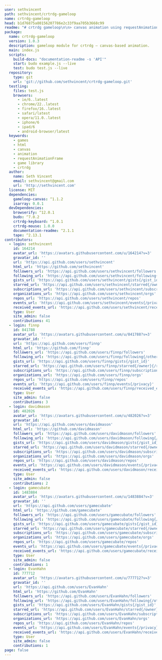 ```yaml
---
user: sethvincent
path: sethvincent/crtrdg-gameloop
name: crtrdg-gameloop
head: b1d76875a80156207786e2c33f9aa705b3668c99
readme: "# crtrdg gameloop\n\n> canvas animation using requestAnimationFrame\n\n## Goals for the crtrdg gameloop:\n\n-   Initialize 2d canvas and animate using requestAnimationFrame.\n-   Create a gameloop that emits update and draw events.\n-   Emit pause and resume events.\n\n## Install\n\n    npm install crtrdg-gameloop\n\n## Other `crtrdg` modules:\n\n-   [crtrdg-entity](http://github.com/sethvincent/crtrdg-entity)\n-   [crtrdg-keyboard](http://github.com/sethvincent/crtrdg-keyboard)\n-   [crtrdg-mouse](http://github.com/sethvincent/crtrdg-mouse)\n\n## Contributing\n\n-   Fork this repository.\n-   Create a branch for you changes.\n-   Include tests if applicable.\n-   Add/edit documentation for any changes.\n-   Submit a pull request.\n\n## API\n\n### createGame\n\nCreate the game\n\n**Parameters**\n\n-   `options` **Object** \n    -   `options.canvas` **[Object]** – id or dom node of canvas tag\n    -   `options.fps` **[Number]** \n\n**Examples**\n\n```javascript\nvar createGame = require('crtrdg-gameloop')\n\nvar game = createGame({ canvas: 'game' })\n```\n\n### game.draw\n\nDraw to the canvas\n\n**Parameters**\n\n-   `renderer` **Object** \n-   `context`  \n-   `delta` **Number** – time elapsed since last update\n\n### game.end\n\nEnd the game. Emits the `end` event/\n\n**Examples**\n\n```javascript\ngame.end()\n```\n\n### game.resume\n\nResume the game. Emits the `resume` event.\n\n**Examples**\n\n```javascript\ngame.resume()\n```\n\n### game.toggle\n\nPause or start game depending on game state. Emits either the `pause` or `resume` event.\n\n**Examples**\n\n```javascript\ngame.toggle()\n```\n\n### game.update\n\nUpdate the game state. Emits the `update` event. You'll likely never call this method, but you may need to override it. Make sure to always emit the update event with the `delta` time.\n\n**Parameters**\n\n-   `delta` **Number** – time elapsed since last update\n\n### Game#draw\n\nDraw event.\n\n**Parameters**\n\n-   `renderer` **Object** \n-   `delta` **Number** \n\n**Examples**\n\n```javascript\ngame.on('draw', function (renderer, dt) {\n  console.log(dt)\n})\n```\n\n### Game#end\n\nEnd event. Fired when `game.end()` is called.\n\n**Examples**\n\n```javascript\ngame.on('end', function () {})\n```\n\n### Game#pause\n\nPause event. Fired when `game.pause()` is called.\n\n**Examples**\n\n```javascript\ngame.on('pause', function () {})\n```\n\n### Game#resume\n\nResume event. Fired when `game.resume()` is called.\n\n**Examples**\n\n```javascript\ngame.on('resume', function () {})\n```\n\n### Game#start\n\nStart event. Fired when `game.start()` is called.\n\n**Examples**\n\n```javascript\ngame.on('start', function () {})\n```\n\n### Game#update\n\nUpdate event.\n\n**Parameters**\n\n-   `delta` **Number** \n\n**Examples**\n\n```javascript\ngame.on('update', function (dt) {\n  console.log(dt)\n})\n```\n\n## License\n\nMIT\n"
package:
  name: crtrdg-gameloop
  version: 1.0.3
  description: gameloop module for crtrdg – canvas-based animation.
  main: index.js
  scripts:
    build-docs: "documentation-readme -s 'API'"
    start: budo example.js --live
    test: budo test.js --live
  repository:
    type: git
    url: 'git://github.com/sethvincent/crtrdg-gameloop.git'
  testling:
    files: test.js
    browsers:
      - ie/6..latest
      - chrome/22..latest
      - firefox/16..latest
      - safari/latest
      - opera/11.0..latest
      - iphone/6
      - ipad/6
      - android-browser/latest
  keywords:
    - games
    - html
    - canvas
    - animation
    - requestAnimationFrame
    - game library
    - crtrdg
  author:
    name: Seth Vincent
    email: sethvincent@gmail.com
    url: 'http://sethvincent.com'
  license: MIT
  dependencies:
    gameloop-canvas: ^1.1.2
    isarray: 0.0.1
  devDependencies:
    browserify: ^12.0.1
    budo: ^7.0.2
    crtrdg-keyboard: ^1.0.1
    crtrdg-mouse: 1.0.0
    documentation-readme: ^2.1.1
    tape: ^2.13.1
contributors:
  - login: sethvincent
    id: 164214
    avatar_url: 'https://avatars.githubusercontent.com/u/164214?v=3'
    gravatar_id: ''
    url: 'https://api.github.com/users/sethvincent'
    html_url: 'https://github.com/sethvincent'
    followers_url: 'https://api.github.com/users/sethvincent/followers'
    following_url: 'https://api.github.com/users/sethvincent/following{/other_user}'
    gists_url: 'https://api.github.com/users/sethvincent/gists{/gist_id}'
    starred_url: 'https://api.github.com/users/sethvincent/starred{/owner}{/repo}'
    subscriptions_url: 'https://api.github.com/users/sethvincent/subscriptions'
    organizations_url: 'https://api.github.com/users/sethvincent/orgs'
    repos_url: 'https://api.github.com/users/sethvincent/repos'
    events_url: 'https://api.github.com/users/sethvincent/events{/privacy}'
    received_events_url: 'https://api.github.com/users/sethvincent/received_events'
    type: User
    site_admin: false
    contributions: 41
  - login: finnp
    id: 841788
    avatar_url: 'https://avatars.githubusercontent.com/u/841788?v=3'
    gravatar_id: ''
    url: 'https://api.github.com/users/finnp'
    html_url: 'https://github.com/finnp'
    followers_url: 'https://api.github.com/users/finnp/followers'
    following_url: 'https://api.github.com/users/finnp/following{/other_user}'
    gists_url: 'https://api.github.com/users/finnp/gists{/gist_id}'
    starred_url: 'https://api.github.com/users/finnp/starred{/owner}{/repo}'
    subscriptions_url: 'https://api.github.com/users/finnp/subscriptions'
    organizations_url: 'https://api.github.com/users/finnp/orgs'
    repos_url: 'https://api.github.com/users/finnp/repos'
    events_url: 'https://api.github.com/users/finnp/events{/privacy}'
    received_events_url: 'https://api.github.com/users/finnp/received_events'
    type: User
    site_admin: false
    contributions: 3
  - login: davidmason
    id: 482026
    avatar_url: 'https://avatars.githubusercontent.com/u/482026?v=3'
    gravatar_id: ''
    url: 'https://api.github.com/users/davidmason'
    html_url: 'https://github.com/davidmason'
    followers_url: 'https://api.github.com/users/davidmason/followers'
    following_url: 'https://api.github.com/users/davidmason/following{/other_user}'
    gists_url: 'https://api.github.com/users/davidmason/gists{/gist_id}'
    starred_url: 'https://api.github.com/users/davidmason/starred{/owner}{/repo}'
    subscriptions_url: 'https://api.github.com/users/davidmason/subscriptions'
    organizations_url: 'https://api.github.com/users/davidmason/orgs'
    repos_url: 'https://api.github.com/users/davidmason/repos'
    events_url: 'https://api.github.com/users/davidmason/events{/privacy}'
    received_events_url: 'https://api.github.com/users/davidmason/received_events'
    type: User
    site_admin: false
    contributions: 2
  - login: gamecubate
    id: 1483884
    avatar_url: 'https://avatars.githubusercontent.com/u/1483884?v=3'
    gravatar_id: ''
    url: 'https://api.github.com/users/gamecubate'
    html_url: 'https://github.com/gamecubate'
    followers_url: 'https://api.github.com/users/gamecubate/followers'
    following_url: 'https://api.github.com/users/gamecubate/following{/other_user}'
    gists_url: 'https://api.github.com/users/gamecubate/gists{/gist_id}'
    starred_url: 'https://api.github.com/users/gamecubate/starred{/owner}{/repo}'
    subscriptions_url: 'https://api.github.com/users/gamecubate/subscriptions'
    organizations_url: 'https://api.github.com/users/gamecubate/orgs'
    repos_url: 'https://api.github.com/users/gamecubate/repos'
    events_url: 'https://api.github.com/users/gamecubate/events{/privacy}'
    received_events_url: 'https://api.github.com/users/gamecubate/received_events'
    type: User
    site_admin: false
    contributions: 1
  - login: EvanHahn
    id: 777712
    avatar_url: 'https://avatars.githubusercontent.com/u/777712?v=3'
    gravatar_id: ''
    url: 'https://api.github.com/users/EvanHahn'
    html_url: 'https://github.com/EvanHahn'
    followers_url: 'https://api.github.com/users/EvanHahn/followers'
    following_url: 'https://api.github.com/users/EvanHahn/following{/other_user}'
    gists_url: 'https://api.github.com/users/EvanHahn/gists{/gist_id}'
    starred_url: 'https://api.github.com/users/EvanHahn/starred{/owner}{/repo}'
    subscriptions_url: 'https://api.github.com/users/EvanHahn/subscriptions'
    organizations_url: 'https://api.github.com/users/EvanHahn/orgs'
    repos_url: 'https://api.github.com/users/EvanHahn/repos'
    events_url: 'https://api.github.com/users/EvanHahn/events{/privacy}'
    received_events_url: 'https://api.github.com/users/EvanHahn/received_events'
    type: User
    site_admin: false
    contributions: 1
page: false
---
```



